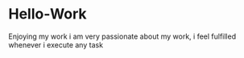 # Hello-Work
Enjoying my work
i am very passionate about my work, i feel fulfilled whenever i execute any task
